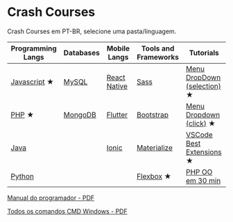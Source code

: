 # Crash Courses
Crash Courses em PT-BR, selecione uma pasta/linguagem.

| Programming Langs           | Databases           | Mobile Langs                  | Tools and Frameworks        | Tutorials                                             |
| --------------------------- | ------------------- | ----------------------------- | --------------------------- | ----------------------------------------------------- |
| [Javascript](/javascript) ★ | [MySQL](/mysql)     | [React Native](/react-native) | [Sass](/sass)               | [Menu DropDown (selection)](/dropdown-menu) ★         |
| [PHP](/php) ★                | [MongoDB](/mongodb) | [Flutter](/flutter)           | [Bootstrap](/bootstrap)     | [Menu Dropdown (click)](/dropdown-menu-2) ★           |
| [Java](/java)               |                     | [Ionic](/ionic)               | [Materialize](/materialize) | [VSCode Best Extensions](/vscode/bestExtensions.md) ★ |
| [Python](/python)           |                     |                               | [Flexbox](/flexbox) ★       |[PHP OO em 30 min](https://www.youtube.com/watch?v=_mBqvoSJIBU)                                                       |


[Manual do programador - PDF](https://docs.google.com/document/d/1WXYknrH_LqZUjSA6UEGSiarLGGEi9r9uRbFN9ZiZ1YM/edit?usp=sharing)


[Todos os comandos CMD Windows - PDF](https://drive.google.com/file/d/1oURPsEzh7l3iWwHPJAEXneAibfp3w00K/view?usp=sharing)
